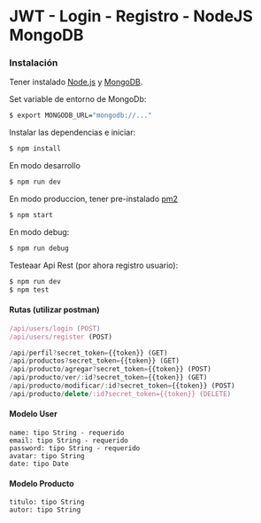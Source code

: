 # JWT - Login - Registro - NodeJS  MongoDB

### Instalación

Tener instalado [Node.js](https://nodejs.org/) y [MongoDB](https://www.mongodb.com/es).

Set variable de entorno de MongoDb:

```sh
$ export MONGODB_URL="mongodb://..."
```

Instalar las dependencias e iniciar:

```sh
$ npm install
```

En modo desarrollo

```sh
$ npm run dev
```

En modo produccion, tener pre-instalado [pm2](http://pm2.keymetrics.io/)

```sh
$ npm start
```

En modo debug:

```sh
$ npm run debug
```

Testeaar Api Rest (por ahora registro usuario):

```sh
$ npm run dev
$ npm test
```


#### Rutas (utilizar postman)


```js
/api/users/login (POST)
/api/users/register (POST)

/api/perfil?secret_token={{token}} (GET)
/api/productos?secret_token={{token}} (GET)
/api/producto/agregar?secret_token={{token}} (POST)
/api/producto/ver/:id?secret_token={{token}} (GET)
/api/producto/modificar/:id?secret_token={{token}} (POST)
/api/producto/delete/:id?secret_token={{token}} (DELETE)
```
#### Modelo User

```
name: tipo String - requerido
email: tipo String - requerido
password: tipo String - requerido
avatar: tipo String
date: tipo Date
```

#### Modelo Producto

```
titulo: tipo String
autor: tipo String
```